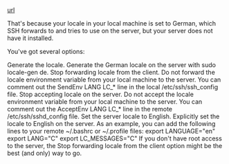 [url](http://askubuntu.com/questions/144235/locale-variables-have-no-effect-in-remote-shell-perl-warning-setting-locale-f)

That's because your locale in your local machine is set to German, which SSH forwards to and tries to use on the server, but your server does not have it installed.

You've got several options:

Generate the locale. Generate the German locale on the server with sudo locale-gen de.
Stop forwarding locale from the client. Do not forward the locale environment variable from your local machine to the server. You can comment out the SendEnv LANG LC_* line in the local /etc/ssh/ssh_config file.
Stop accepting locale on the server. Do not accept the locale environment variable from your local machine to the server. You can comment out the AcceptEnv LANG LC_* line in the remote /etc/ssh/sshd_config file.
Set the server locale to English. Explicitly set the locale to English on the server. As an example, you can add the following lines to your remote ~/.bashrc or ~/.profile files:
export LANGUAGE="en"
export LANG="C"
export LC_MESSAGES="C"
If you don't have root access to the server, the Stop forwarding locale from the client option might be the best (and only) way to go.
